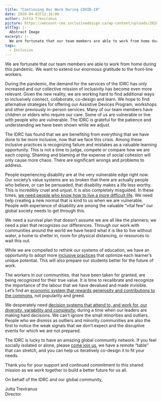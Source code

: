 ```yaml
---
title: "Continuing Our Work During COVID-19"
date: 2020-04-03T12:16:00
author: Jutta Treviranus
picture: https://wecount-cms.inclusivedesign.ca/wp-content/uploads/2020/06/jj-ying-WmnsGyaFnCQ-unsplash-scaled.jpg
altTag: |-
  Abstract Image
excerpt: |-
  We are fortunate that our team members are able to work from home during this pandemic. We want to extend our enormous gratitude to the front-line workers. During…
tags:
  - Inclusion
---
```

We are fortunate that our team members are able to work from home during this pandemic. We want to extend our enormous gratitude to the front-line workers.

During the pandemic, the demand for the services of the IDRC has only increased and our collective mission of inclusivity has become even more relevant. Given the new reality, we are working hard to find additional ways to inclusively connect, collaborate, co-design and learn. We hope to find alternative strategies for offering our Assistive Devices Program, workshops and other previously in-person services. Many of our team members have children or elders who require our care. Some of us are vulnerable or live with people who are vulnerable. The IDRC is grateful for the patience and understanding we have been shown while we adjust.

The IDRC has found that we are benefiting from everything that we have done to be more inclusive, now that we face this crisis. Among these inclusive practices is recognizing failure and mistakes as a valuable learning opportunity. This is not a time to judge, compete or compare how we are each coping. Shaming and blaming at the expense of social cohesion will only cause more chaos. There are significant wrongs and problems to address.

People experiencing disability are at the very vulnerable edge right now. Our society’s value systems are so broken that there are actually people who believe, or can be persuaded, that disability makes a life less worthy. This is incredibly cruel and unjust. It is also completely misguided. In these times, [we need people who know how to live a more difficult life](https://medium.com/@jutta.trevira/its-time-to-drop-darwinism-and-listen-to-darwin-and-his-successors-on-human-evolution-19239068e8dc). We need help creating a new normal that is kind to us when we are vulnerable. People with experience of disability are among the valuable “vital few” our global society needs to get through this.

We need a survival plan that doesn’t assume we are all like the planners; we need a plan that recognizes our differences. Through our work with communities around the world we have heard what it is like to live without water, a home to shelter in, room for physical distancing, or resources to wait this out.

While we are compelled to rethink our systems of education, we have an opportunity to adopt more [inclusive practices](https://floeproject.org/) that optimize each learner’s unique potential. This will also prepare our students better for the future of work.

The workers in our communities, that have been taken for granted, are being recognized for their true value. It is time to recalibrate and recognize the importance of the labour that we have devalued and made invisible. Let’s find an [economic system that rewards generosity and contributions to the commons](https://resources.platform.coop/), not popularity and greed.

We desperately need [decision systems that attend to, and work for, our diversity, variability and complexity](https://wecount.inclusivedesign.ca/), during a time when our leaders are making hard decisions. We can’t ignore the small minorities and outliers. People who we dismiss as outliers and minority communities are also the first to notice the weak signals that we don’t expect and the disruptive events for which we are not prepared.

The IDRC is lucky to have an amazing global community network. If you feel socially isolated or alone, please [come join us](https://idrc.ocadu.ca/#get-involved), we have a remote “table” that can stretch, and you can help us iteratively co-design it to fit your needs.

Thank you for your support and continued commitment to this shared mission as we work together to build a better future for us all.

On behalf of the IDRC and our global community,

Jutta Treviranus  
Director
